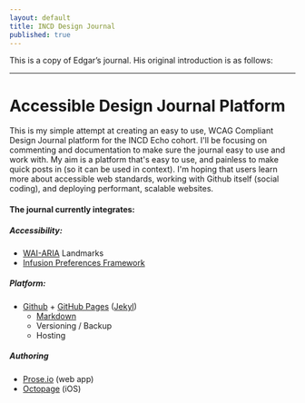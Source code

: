 ```yaml
---
layout: default
title: INCD Design Journal
published: true
---
```

This is a copy of Edgar’s journal. His original introduction is as follows:

<hr>

# Accessible Design Journal Platform
This is my simple attempt at creating an easy to use, WCAG Compliant Design Journal platform for the INCD Echo cohort. I'll be focusing on commenting and documentation to make sure the journal easy to use and work with. My aim is a platform that's easy to use, and painless to make quick posts in (so it can be used in context). I'm hoping that users learn more about accessible web standards, working with Github itself (social coding), and deploying performant, scalable websites.

#### The journal currently integrates: 

##### Accessibility:
- [WAI-ARIA](https://en.wikipedia.org/wiki/WAI-ARIA "WAI-ARIA on Wikipedia") Landmarks
- [Infusion Preferences Framework](http://build.fluidproject.org/infusion/demos/prefsFramework/ "Infusion Preferences Framework Demo")

##### Platform:
- [Github](https://github.com/ "GitHub Homepage") + [GitHub Pages](https://pages.github.com/ "GitHub Pages Homepage") ([Jekyl](http://jekyllrb.com/docs/sites/ "Jekyl Homepage"))
  - [Markdown](https://daringfireball.net/projects/markdown/syntax/ "Markdown Syntax Reference")
  - Versioning / Backup
  - Hosting

##### Authoring
- [Prose.io](http://prose.io/ "Prose.io Homepage") (web app)
- [Octopage](https://itunes.apple.com/us/app/octopage-blogging-jekyll-markdown/id649843345 "OctoPage on Appstore") (iOS)
